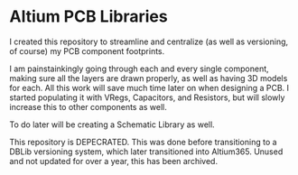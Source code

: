 # Altium PCB  Libraries

I created this repository to streamline and centralize (as well as versioning, of course) my PCB component footprints.

I am painstainkingly going through each and every single component, making sure all the layers are drawn properly, as well as having 3D models for each.
All this work will save much time later on when designing a PCB.
I started populating it with VRegs, Capacitors, and Resistors, but will slowly increase this to other components as well.

To do later will be creating a Schematic Library as well.

This repository is DEPECRATED. This was done before transitioning to a DBLib versioning system, which later transitioned into Altium365.
Unused and not updated for over a year, this has been archived.
